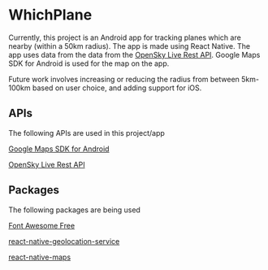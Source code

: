 # WhichPlane

Currently, this project is an Android app for tracking planes which are nearby (within a 50km radius).  The app is made using React Native. The app uses data from the data from the [OpenSky Live Rest API](https://opensky-network.org/apidoc/index.html).  Google Maps SDK for Android is used for the map on the app. 

Future work involves increasing or reducing the radius from between 5km-100km based on user choice, and adding support for iOS.

## APIs

The following APIs are used in this project/app

[Google Maps SDK for Android](https://console.cloud.google.com/marketplace/product/google/maps-android-backend.googleapis.com)

[OpenSky Live Rest API](https://opensky-network.org/apidoc/rest.html#)

## Packages

The following packages are being used

[Font Awesome Free](https://fontawesome.com/)

[react-native-geolocation-service](https://www.npmjs.com/package/react-native-geolocation-service)

[react-native-maps](https://www.npmjs.com/package/react-native-maps)







